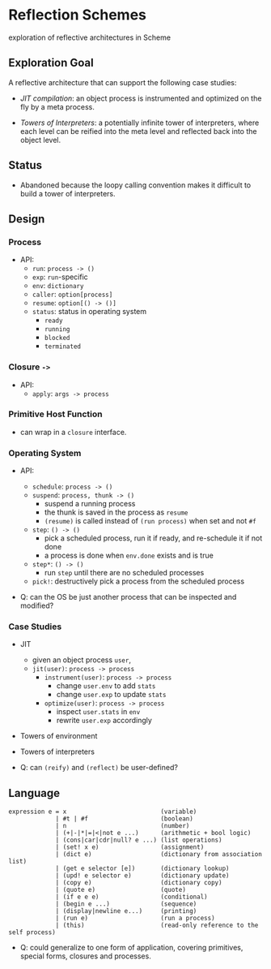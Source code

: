 # Reflection Schemes

exploration of reflective architectures in Scheme

## Exploration Goal

A reflective architecture that can support the following case studies:

- _JIT compilation_: an object process is instrumented and optimized on the
  fly by a meta process.

- _Towers of Interpreters_: a potentially infinite tower of
  interpreters, where each level can be reified into the meta level
  and reflected back into the object level.

## Status

- Abandoned because the loopy calling convention makes it difficult to
  build a tower of interpreters.

## Design

### Process

- API:
  - `run`: `process -> ()`
  - `exp`: `run`-specific
  - `env`: `dictionary`
  - `caller`: `option[process]`
  - `resume`: `option[() -> ()]`
  - `status`: status in operating system
     - `ready`
     - `running`
     - `blocked`
     - `terminated`

### Closure `->`

- API:
  - `apply`: `args -> process`

### Primitive Host Function

- can wrap in a `closure` interface.

### Operating System

- API:
  - `schedule`: `process -> ()`
  - `suspend`: `process, thunk -> ()`
     - suspend a running process
     - the thunk is saved in the process as `resume`
     - `(resume)` is called instead of `(run process)` when set and not `#f`
  - `step`: `() -> ()`
     - pick a scheduled process, run it if ready, and re-schedule it if not done
     - a process is done when `env.done` exists and is true
  - `step*`: `() -> ()`
    - run `step` until there are no scheduled processes
  - `pick!`: destructively pick a process from the scheduled process

- Q: can the OS be just another process that can be inspected and
  modified?

### Case Studies

- JIT
  - given an object process `user`,
  - `jit(user)`: `process -> process`
     - `instrument(user)`: `process -> process`
        - change `user.env` to add `stats`
        - change `user.exp` to update `stats`
     - `optimize(user)`: `process -> process`
        - inspect `user.stats` in `env`
        - rewrite `user.exp` accordingly

- Towers of environment

- Towers of interpreters

- Q: can `(reify)` and `(reflect)` be user-defined?

## Language

    expression e = x                          (variable)
                 | #t | #f                    (boolean)
                 | n                          (number)
                 | (+|-|*|=|<|not e ...)      (arithmetic + bool logic)
                 | (cons|car|cdr|null? e ...) (list operations)
                 | (set! x e)                 (assignment)
                 | (dict e)                   (dictionary from association list)
                 | (get e selector [e])       (dictionary lookup)
                 | (upd! e selector e)        (dictionary update)
                 | (copy e)                   (dictionary copy)
                 | (quote e)                  (quote)
                 | (if e e e)                 (conditional)
                 | (begin e ...)              (sequence)
                 | (display|newline e...)     (printing)
                 | (run e)                    (run a process)
                 | (this)                     (read-only reference to the self process)

- Q: could generalize to one form of application, covering primitives,
  special forms, closures and processes.
